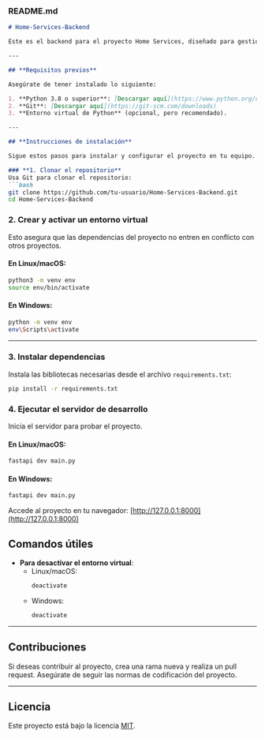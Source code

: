 ### README.md

```markdown
# Home-Services-Backend

Este es el backend para el proyecto Home Services, diseñado para gestionar servicios a domicilio. A continuación, encontrarás las instrucciones para instalar y configurar este proyecto en tu equipo.

---

## **Requisitos previos**

Asegúrate de tener instalado lo siguiente:

1. **Python 3.8 o superior**: [Descargar aquí](https://www.python.org/downloads/)
2. **Git**: [Descargar aquí](https://git-scm.com/downloads)
3. **Entorno virtual de Python** (opcional, pero recomendado).

---

## **Instrucciones de instalación**

Sigue estos pasos para instalar y configurar el proyecto en tu equipo.

### **1. Clonar el repositorio**
Usa Git para clonar el repositorio:
```bash
git clone https://github.com/tu-usuario/Home-Services-Backend.git
cd Home-Services-Backend
```

### **2. Crear y activar un entorno virtual**
Esto asegura que las dependencias del proyecto no entren en conflicto con otros proyectos.

#### En Linux/macOS:
```bash
python3 -m venv env
source env/bin/activate
```

#### En Windows:
```bash
python -m venv env
env\Scripts\activate
```

---

### **3. Instalar dependencias**
Instala las bibliotecas necesarias desde el archivo `requirements.txt`:
```bash
pip install -r requirements.txt
```

### **4. Ejecutar el servidor de desarrollo**
Inicia el servidor para probar el proyecto.

#### En Linux/macOS:
```bash
fastapi dev main.py
```

#### En Windows:
```bash
fastapi dev main.py
```

Accede al proyecto en tu navegador: [http://127.0.0.1:8000](http://127.0.0.1:8000)


## **Comandos útiles**
- **Para desactivar el entorno virtual**:
  - Linux/macOS:
    ```bash
    deactivate
    ```
  - Windows:
    ```bash
    deactivate
    ```

---

## **Contribuciones**
Si deseas contribuir al proyecto, crea una rama nueva y realiza un pull request. Asegúrate de seguir las normas de codificación del proyecto.

---

## **Licencia**
Este proyecto está bajo la licencia [MIT](LICENSE).
```